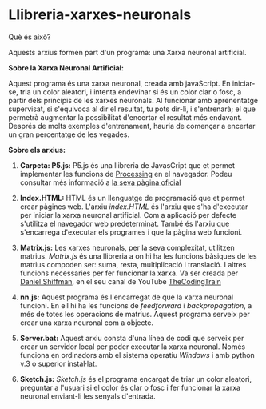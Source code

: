 # Llibreria-xarxes-neuronals

Què és això?

Aquests arxius formen part d'un programa: una Xarxa neuronal artificial.

**Sobre la Xarxa Neuronal Artificial:**

Aquest programa és una xarxa neuronal, creada amb javaScript. En iniciar-se, tria un color aleatori, i intenta endevinar si és un color clar o fosc, a partir dels principis de les xarxes neuronals. Al funcionar amb aprenentatge supervisat, si s'equivoca al dir el resultat, tu pots dir-li, i s'entrenarà; el que permetrà augmentar la possibilitat d'encertar el resultat més endavant. Després de molts exemples d'entrenament, hauria de començar a encertar un gran percentatge de les vegades.


**Sobre els arxius:**
1. **Carpeta: P5.js:** P5.js és una llibreria de JavasCript que et permet implementar les funcions de [Processing](https://processing.org/) en el navegador. Podeu consultar més informació a [la seva pàgina oficial](https://p5js.org/)

2. **Index.HTML:** HTML és un llenguatge de programació que et permet crear pàgines web. L'arxiu *index.HTML* és l'arxiu que s'ha d'executar per iniciar la xarxa neuronal artificial. Com a aplicació per defecte s'utilitza el navegador web predeterminat. També és l'arxiu que s'encarrega d'executar els programes i que la pàgina web funcioni.

3. **Matrix.js:** Les xarxes neuronals, per la seva complexitat, utilitzen matrius. *Matrix.js* és una llibreria a on hi ha les funcions bàsiques de les matrius compoden ser: suma, resta, multiplicació i translació. I altres funcions necessaries per fer funcionar la xarxa. Va ser creada per [Daniel Shiffman](https://github.com/shiffman), en el seu canal de YouTube [TheCodingTrain](https://www.youtube.com/watch?v=uSzGdfdOoG8&index=6&list=PLRqwX-V7Uu6aCibgK1PTWWu9by6XFdCfh)

4. **nn.js:** Aquest programa és l'encarregat de que la xarxa neuronal funcioni. En ell hi ha les funcions de *feedforward* i *backpropagation*, a més de totes les operacions de matrius. Aquest programa serveix per crear una xarxa neuronal com a objecte.

5. **Server.bat:** Aquest arxiu consta d'una línea de codi que serveix per crear un servidor local per poder executar la xarxa neuronal. Només funciona en ordinadors amb el sistema operatiu *Windows* i amb python v.3 o superior instal·lat.

6. **Sketch.js:** *Sketch.js* és el programa encargat de triar un color aleatori, preguntar a l'usuari si el color és clar o fosc i fer funcionar la xarxa neuronal enviant-li les senyals d'entrada.
